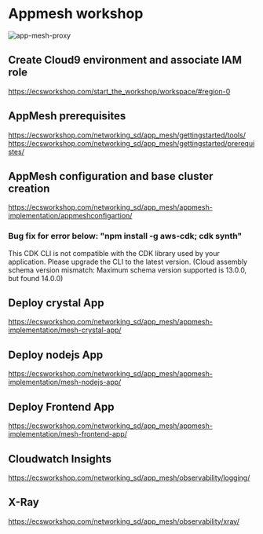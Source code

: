 # Appmesh workshop

![app-mesh-proxy](https://ecsworkshop.com/networking_sd/app_mesh/appmesh-implementation/images/ecs-app-mesh-diagram-Infra-setup.png)

## Create Cloud9 environment and associate IAM role 
https://ecsworkshop.com/start_the_workshop/workspace/#region-0

## AppMesh prerequisites
https://ecsworkshop.com/networking_sd/app_mesh/gettingstarted/tools/
https://ecsworkshop.com/networking_sd/app_mesh/gettingstarted/prerequistes/

## AppMesh configuration and base cluster creation
https://ecsworkshop.com/networking_sd/app_mesh/appmesh-implementation/appmeshconfigartion/

### Bug fix for error below: "npm install -g aws-cdk; cdk synth"
This CDK CLI is not compatible with the CDK library used by your application. Please upgrade the CLI to the latest version.
(Cloud assembly schema version mismatch: Maximum schema version supported is 13.0.0, but found 14.0.0)

## Deploy crystal App
https://ecsworkshop.com/networking_sd/app_mesh/appmesh-implementation/mesh-crystal-app/

## Deploy nodejs App
https://ecsworkshop.com/networking_sd/app_mesh/appmesh-implementation/mesh-nodejs-app/

## Deploy Frontend App
https://ecsworkshop.com/networking_sd/app_mesh/appmesh-implementation/mesh-frontend-app/

## Cloudwatch Insights
https://ecsworkshop.com/networking_sd/app_mesh/observability/logging/

## X-Ray
https://ecsworkshop.com/networking_sd/app_mesh/observability/xray/
